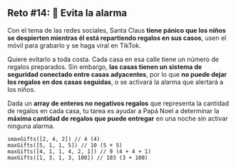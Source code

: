 ## Reto #14: 🚨 Evita la alarma

Con el tema de las redes sociales, Santa Claus **tiene pánico que los niños se despierten mientras él está repartiendo regalos en sus casos**, usen el móvil para grabarlo y se haga viral en TikTok.

Quiere evitarlo a toda costa. Cada casa en esa calle tiene un número de regalos preparados. Sin embargo, **las casas tienen un sistema de seguridad conectado entre casas adyacentes**, por lo que **no puede dejar los regalos en dos casas seguidas**, o se activará la alarma que alertará a los niños.

Dada un **array de enteros no negativos regalos** que representa la cantidad de regalos en cada casa, tu tarea es ayudar a Papá Noel a determinar la **máxima cantidad de regalos que puede entregar** en una noche sin activar ninguna alarma.

```
smaxGifts([2, 4, 2]) // 4 (4)
maxGifts([5, 1, 1, 5]) // 10 (5 + 5)
maxGifts([4, 1, 1, 4, 2, 1]) // 9 (4 + 4 + 1)
maxGifts([1, 3, 1, 3, 100]) // 103 (3 + 100)
```